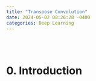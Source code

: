 ```yaml
---
title: "Transpose Convolution"
date: 2024-05-02 08:26:28 -0400
categories: Deep Learning
---
```


<br>
<br>

# 0. Introduction
